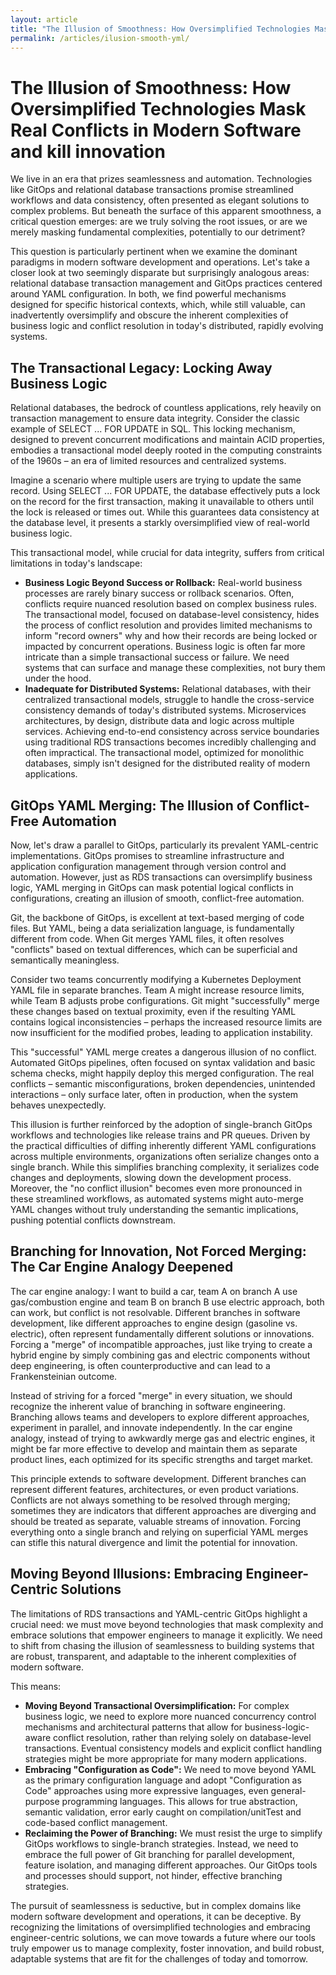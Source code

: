 ```yaml
---
layout: article
title: "The Illusion of Smoothness: How Oversimplified Technologies Mask Real Conflicts in Modern Software and kill innovation"
permalink: /articles/ilusion-smooth-yml/
---
```



# The Illusion of Smoothness: How Oversimplified Technologies Mask Real Conflicts in Modern Software and kill innovation

We live in an era that prizes seamlessness and automation. Technologies like GitOps and relational database transactions promise streamlined workflows and data consistency, often presented as elegant solutions to complex problems. But beneath the surface of this apparent smoothness, a critical question emerges: are we truly solving the root issues, or are we merely masking fundamental complexities, potentially to our detriment?

This question is particularly pertinent when we examine the dominant paradigms in modern software development and operations. Let's take a closer look at two seemingly disparate but surprisingly analogous areas: relational database transaction management and GitOps practices centered around YAML configuration. In both, we find powerful mechanisms designed for specific historical contexts, which, while still valuable, can inadvertently oversimplify and obscure the inherent complexities of business logic and conflict resolution in today's distributed, rapidly evolving systems.

## The Transactional Legacy: Locking Away Business Logic

Relational databases, the bedrock of countless applications, rely heavily on transaction management to ensure data integrity. Consider the classic example of SELECT ... FOR UPDATE in SQL. This locking mechanism, designed to prevent concurrent modifications and maintain ACID properties, embodies a transactional model deeply rooted in the computing constraints of the 1960s – an era of limited resources and centralized systems.

Imagine a scenario where multiple users are trying to update the same record. Using SELECT ... FOR UPDATE, the database effectively puts a lock on the record for the first transaction, making it unavailable to others until the lock is released or times out. While this guarantees data consistency at the database level, it presents a starkly oversimplified view of real-world business logic.

This transactional model, while crucial for data integrity, suffers from critical limitations in today's landscape:
  * **Business Logic Beyond Success or Rollback:** Real-world business processes are rarely binary success or rollback scenarios. Often, conflicts require nuanced resolution based on complex business rules. The transactional model, focused on database-level consistency, hides the process of conflict resolution and provides limited mechanisms to inform "record owners" why and how their records are being locked or impacted by concurrent operations. Business logic is often far more intricate than a simple transactional success or failure. We need systems that can surface and manage these complexities, not bury them under the hood.
  * **Inadequate for Distributed Systems:** Relational databases, with their centralized transactional models, struggle to handle the cross-service consistency demands of today's distributed systems. Microservices architectures, by design, distribute data and logic across multiple services. Achieving end-to-end consistency across service boundaries using traditional RDS transactions becomes incredibly challenging and often impractical. The transactional model, optimized for monolithic databases, simply isn't designed for the distributed reality of modern applications.

## GitOps YAML Merging: The Illusion of Conflict-Free Automation

Now, let's draw a parallel to GitOps, particularly its prevalent YAML-centric implementations. GitOps promises to streamline infrastructure and application configuration management through version control and automation. However, just as RDS transactions can oversimplify business logic, YAML merging in GitOps can mask potential logical conflicts in configurations, creating an illusion of smooth, conflict-free automation.

Git, the backbone of GitOps, is excellent at text-based merging of code files. But YAML, being a data serialization language, is fundamentally different from code. When Git merges YAML files, it often resolves "conflicts" based on textual differences, which can be superficial and semantically meaningless.

Consider two teams concurrently modifying a Kubernetes Deployment YAML file in separate branches. Team A might increase resource limits, while Team B adjusts probe configurations. Git might "successfully" merge these changes based on textual proximity, even if the resulting YAML contains logical inconsistencies – perhaps the increased resource limits are now insufficient for the modified probes, leading to application instability.

This "successful" YAML merge creates a dangerous illusion of no conflict. Automated GitOps pipelines, often focused on syntax validation and basic schema checks, might happily deploy this merged configuration. The real conflicts – semantic misconfigurations, broken dependencies, unintended interactions – only surface later, often in production, when the system behaves unexpectedly.

This illusion is further reinforced by the adoption of single-branch GitOps workflows and technologies like release trains and PR queues. Driven by the practical difficulties of diffing inherently different YAML configurations across multiple environments, organizations often serialize changes onto a single branch. While this simplifies branching complexity, it serializes code changes and deployments, slowing down the development process. Moreover, the "no conflict illusion" becomes even more pronounced in these streamlined workflows, as automated systems might auto-merge YAML changes without truly understanding the semantic implications, pushing potential conflicts downstream.

## Branching for Innovation, Not Forced Merging: The Car Engine Analogy Deepened

The car engine analogy: I want to build a car, team A on branch A use gas/combustion engine and team B on branch B use electric approach, both can work, but conflict is not resolvable. Different branches in software development, like different approaches to engine design (gasoline vs. electric), often represent fundamentally different solutions or innovations. Forcing a "merge" of incompatible approaches, just like trying to create a hybrid engine by simply combining gas and electric components without deep engineering, is often counterproductive and can lead to a Frankensteinian outcome.

Instead of striving for a forced "merge" in every situation, we should recognize the inherent value of branching in software engineering. Branching allows teams and developers to explore different approaches, experiment in parallel, and innovate independently. In the car engine analogy, instead of trying to awkwardly merge gas and electric engines, it might be far more effective to develop and maintain them as separate product lines, each optimized for its specific strengths and target market.

This principle extends to software development. Different branches can represent different features, architectures, or even product variations. Conflicts are not always something to be resolved through merging; sometimes they are indicators that different approaches are diverging and should be treated as separate, valuable streams of innovation. Forcing everything onto a single branch and relying on superficial YAML merges can stifle this natural divergence and limit the potential for innovation.

## Moving Beyond Illusions: Embracing Engineer-Centric Solutions

The limitations of RDS transactions and YAML-centric GitOps highlight a crucial need: we must move beyond technologies that mask complexity and embrace solutions that empower engineers to manage it explicitly. We need to shift from chasing the illusion of seamlessness to building systems that are robust, transparent, and adaptable to the inherent complexities of modern software.

This means:
  * **Moving Beyond Transactional Oversimplification:** For complex business logic, we need to explore more nuanced concurrency control mechanisms and architectural patterns that allow for business-logic-aware conflict resolution, rather than relying solely on database-level transactions. Eventual consistency models and explicit conflict handling strategies might be more appropriate for many modern applications.
  * **Embracing "Configuration as Code":** We need to move beyond YAML as the primary configuration language and adopt "Configuration as Code" approaches using more expressive languages, even general-purpose programming languages. This allows for true abstraction, semantic validation, error early caught on compilation/unitTest and code-based conflict management.
  * **Reclaiming the Power of Branching:** We must resist the urge to simplify GitOps workflows to single-branch strategies. Instead, we need to embrace the full power of Git branching for parallel development, feature isolation, and managing different approaches. Our GitOps tools and processes should support, not hinder, effective branching strategies.

The pursuit of seamlessness is seductive, but in complex domains like modern software development and operations, it can be deceptive. By recognizing the limitations of oversimplified technologies and embracing engineer-centric solutions, we can move towards a future where our tools truly empower us to manage complexity, foster innovation, and build robust, adaptable systems that are fit for the challenges of today and tomorrow.